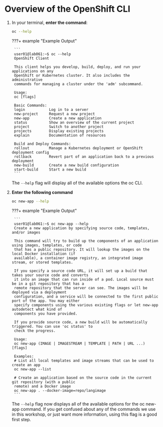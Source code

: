 # Overview of the OpenShift CLI

1. In your terminal, **enter the command**:

    ```bash
    oc --help
    ```

    ???+ example "Example Output"

        ```
        user01@lab061:~$ oc --help
        OpenShift Client

        This client helps you develop, build, deploy, and run your applications on any
        OpenShift or Kubernetes cluster. It also includes the administrative
        commands for managing a cluster under the 'adm' subcommand.

        Usage:
        oc [flags]

        Basic Commands:
        login           Log in to a server
        new-project     Request a new project
        new-app         Create a new application
        status          Show an overview of the current project
        project         Switch to another project
        projects        Display existing projects
        explain         Documentation of resources

        Build and Deploy Commands:
        rollout         Manage a Kubernetes deployment or OpenShift deployment config
        rollback        Revert part of an application back to a previous deployment
        new-build       Create a new build configuration
        start-build     Start a new build
        ```
    The `--help` flag will display all of the available options the oc CLI.

1. **Enter the following command**

    ```bash
    oc new-app --help
    ```

    ???+ example "Example Output"

        ```
        user01@lab061:~$ oc new-app --help
        Create a new application by specifying source code, templates, and/or images

        This command will try to build up the components of an application using images, templates, or code
        that has a public repository. It will lookup the images on the local Docker installation (if
        available), a container image registry, an integrated image stream, or stored templates.

        If you specify a source code URL, it will set up a build that takes your source code and converts
        it into an image that can run inside of a pod. Local source must be in a git repository that has a
        remote repository that the server can see. The images will be deployed via a deployment
        configuration, and a service will be connected to the first public port of the app. You may either
        specify components using the various existing flags or let new-app autodetect what kind of
        components you have provided.

        If you provide source code, a new build will be automatically triggered. You can use 'oc status' to
        check the progress.

        Usage:
        oc new-app (IMAGE | IMAGESTREAM | TEMPLATE | PATH | URL ...) [flags]

        Examples:
        # List all local templates and image streams that can be used to create an app
        oc new-app --list
        
        # Create an application based on the source code in the current git repository (with a public
        remote) and a Docker image
        oc new-app . --docker-image=repo/langimage
        ```
    The `--help` flag now displays all of the available options for the oc new-app command. If you get confused about any of the commands we use in this workshop, or just want more information, using this flag is a good first step.
